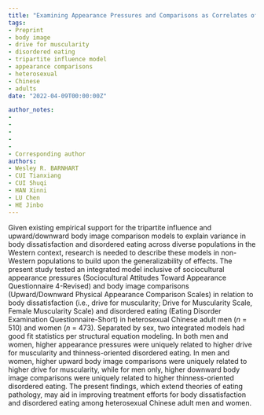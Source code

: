 ```yaml
---
title: "Examining Appearance Pressures and Comparisons as Correlates of Drive for Muscularity and Thinness-Oriented Disordered Eating in Chinese Heterosexual Men and Women: Testing an Integrated Model"
tags:
- Preprint
- body image
- drive for muscularity
- disordered eating
- tripartite influence model
- appearance comparisons
- heterosexual
- Chinese
- adults
date: "2022-04-09T00:00:00Z"

author_notes:
-
-
-
-
-
- Corresponding author
authors:
- Wesley R. BARNHART
- CUI Tianxiang
- CUI Shuqi
- HAN Xinni
- LU Chen
- HE Jinbo
---
```


Given existing empirical support for the tripartite influence and upward/downward body image comparison models to explain variance in body dissatisfaction and disordered eating across diverse populations in the Western context, research is needed to describe these models in non-Western populations to build upon the generalizability of effects. The present study tested an integrated model inclusive of sociocultural appearance pressures (Sociocultural Attitudes Toward Appearance Questionnaire 4-Revised) and body image comparisons (Upward/Downward Physical Appearance Comparison Scales) in relation to body dissatisfaction (i.e., drive for muscularity; Drive for Muscularity Scale, Female Muscularity Scale) and disordered eating (Eating Disorder Examination Questionnaire-Short) in heterosexual Chinese adult men (*n* = 510) and women (*n* = 473). Separated by sex, two integrated models had good fit statistics per structural equation modeling. In both men and women, higher appearance pressures were uniquely related to higher drive for muscularity and thinness-oriented disordered eating. In men and women, higher upward body image comparisons were uniquely related to higher drive for muscularity, while for men only, higher downward body image comparisons were uniquely related to higher thinness-oriented disordered eating. The present findings, which extend theories of eating pathology, may aid in improving treatment efforts for body dissatisfaction and disordered eating among heterosexual Chinese adult men and women. 
